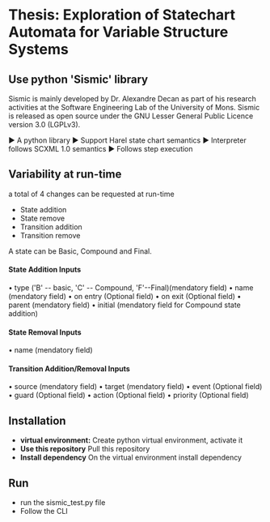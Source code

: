 # Thesis: Exploration of Statechart Automata for Variable Structure Systems

## Use python 'Sismic' library

Sismic is mainly developed by Dr. Alexandre Decan as part of his research activities at the Software Engineering Lab of the University of Mons. Sismic is released as open source under the GNU Lesser General Public Licence version 3.0 (LGPLv3).

▶   A python library
▶ Support Harel state chart semantics
▶ Interpreter follows SCXML 1.0 semantics
▶ Follows step execution


## Variability at run-time
a total of 4 changes can be requested at run-time
- State addition
- State remove
- Transition addition
- Transition remove

A state can be Basic, Compound and Final. 

#### State Addition Inputs 
• type ('B' -- basic, 'C' -- Compound, 'F'--Final)(mendatory field)
• name (mendatory field)
• on entry (Optional field)
• on exit (Optional field)
• parent (mendatory field) 
• initial (mendatory field for Compound state addition)

#### State Removal Inputs 
• name (mendatory field)

#### Transition Addition/Removal Inputs
• source (mendatory field)
• target (mendatory field)
• event (Optional field)
• guard (Optional field)
• action (Optional field)
• priority (Optional field)





## Installation
- **virtual environment:** Create python virtual environment, activate it
- **Use this repository** Pull this repository
- **Install dependency** On the virtual environment install dependency

## Run
- run the sismic_test.py file 
- Follow the CLI




